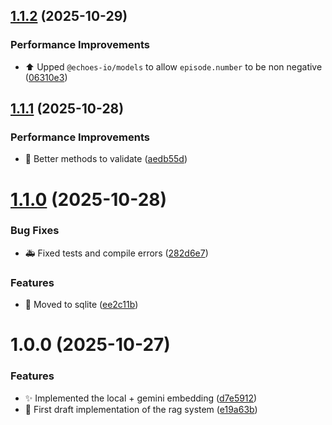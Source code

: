 ## [1.1.2](https://github.com/echoes-io/rag/compare/v1.1.1...v1.1.2) (2025-10-29)


### Performance Improvements

* :arrow_up: Upped `@echoes-io/models` to allow `episode.number` to be non negative ([06310e3](https://github.com/echoes-io/rag/commit/06310e3ad24b28f951c268e0696b6d7fe0691761))

## [1.1.1](https://github.com/echoes-io/rag/compare/v1.1.0...v1.1.1) (2025-10-28)


### Performance Improvements

* :rotating_light: Better methods to validate ([aedb55d](https://github.com/echoes-io/rag/commit/aedb55dc7e9c20f29acc2e256a2ceb4ed10b7cab))

# [1.1.0](https://github.com/echoes-io/rag/compare/v1.0.0...v1.1.0) (2025-10-28)


### Bug Fixes

* :ambulance: Fixed tests and compile errors ([282d6e7](https://github.com/echoes-io/rag/commit/282d6e734c333aabea4213ca53afe67d6c4320be))


### Features

* :truck: Moved to sqlite ([ee2c11b](https://github.com/echoes-io/rag/commit/ee2c11b856200b37406d92a7629b0894d45e7519))

# 1.0.0 (2025-10-27)


### Features

* :sparkles: Implemented the local + gemini embedding ([d7e5912](https://github.com/echoes-io/rag/commit/d7e5912703c568d0cacba7d6b5e350a0dc650e7e))
* :tada: First draft implementation of the rag system ([e19a63b](https://github.com/echoes-io/rag/commit/e19a63b1c8687bce58c4249c5b36edd40886c708))
